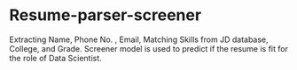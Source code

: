 # Resume-parser-screener
Extracting Name, Phone No. , Email, Matching Skills from JD database, College, and Grade. Screener model is used to predict if the resume is fit for the role of Data Scientist.
